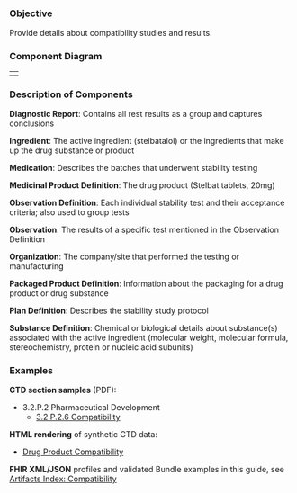 ### Objective
Provide details about compatibility studies and results.

### Component Diagram
<table>
<tr><td>  </td></tr>
</table>
 
### Description of Components
**Diagnostic Report**: Contains all rest results as a group and captures conclusions

**Ingredient**: The active ingredient (stelbatalol) or the ingredients that make up the drug substance or product

**Medication**: Describes the batches that underwent stability testing

**Medicinal Product Definition**: The drug product (Stelbat tablets, 20mg)

**Observation Definition**: Each individual stability test and their acceptance criteria; also used to group tests

**Observation**: The results of a specific test mentioned in the Observation Definition

**Organization**: The company/site that performed the testing or manufacturing

**Packaged Product Definition**: Information about the packaging for a drug product or drug substance

**Plan Definition**: Describes the stability study protocol

**Substance Definition**: Chemical or biological details about substance(s) associated with the active ingredient (molecular weight, molecular formula, stereochemistry, protein or nucleic acid subunits) 

### Examples
**CTD section samples** (PDF):
- 3.2.P.2 Pharmaceutical Development
    - <a href="https://github.com/HL7/uv-dx-pq/raw/master/input/examples-pdf/3.2.P.2.6_Compatibility.pdf ">3.2.P.2.6 Compatibility</a>

**HTML rendering** of synthetic CTD data:
- <a href="compatibility_rend_p.html">Drug Product Compatibility</a>

**FHIR XML/JSON** profiles and validated Bundle examples in this guide, see [Artifacts Index: Compatibility](artifacts.html#compatibility)